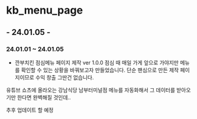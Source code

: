 # kb_menu_page

## - 24.01.05 -

### 24.01.01 ~ 24.01.05
- 깐부치킨 점심메뉴 페이지 제작 ver 1.0.0
점심 때 매일 가게 앞으로 가야지만 메뉴를 확인할 수 있는 상황을 바꿔보고자 만들었습니다.
단순 팬심으로 만든 제작 페이지이므로 수익 창출 그딴건 없습니다.

유튜브 쇼츠에 올라오는 강남식당 남부터미널점 메뉴를 자동화해서 그 데이터를 받아오기만 한다면 완벽해질 것인데..

추후 업데이트 할 예정

